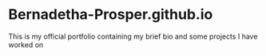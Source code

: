 # Bernadetha-Prosper.github.io
This is my official portfolio containing my brief bio and some projects I have worked on
